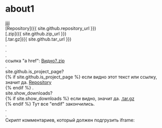 # about1
jjjj  
[Repository]({{ site.github.repository_url }})  
[.zip]({{ site.github.zip_url }})  
[.tar.gz]({{ site.github.tar_url }})  
.  
.  
.  
ссылка "a href": <a href="{{ site.github.zip_url }}">Видно?.zip</a>  
.  
site.github.is_project_page?  
{% if site.github.is_project_page %}
если видно этот текст или ссылку, значит да. <a href="{{ site.github.repository_url }}">Repository</a>  
{% endif %}
.  
site.show_downloads?  
{% if site.show_downloads %}
если видно, значит да. <a href="{{ site.github.tar_url }}">.tar.gz</a>  
{% endif %}
Тут все "endif" закончились.  
.  
.  
Скрипт комментариев, который должен подгрузить iframe:  
<script async src="https://comments.app/js/widget.js?2" data-comments-app-website="zuRUPyyL" data-limit="5"></script>
